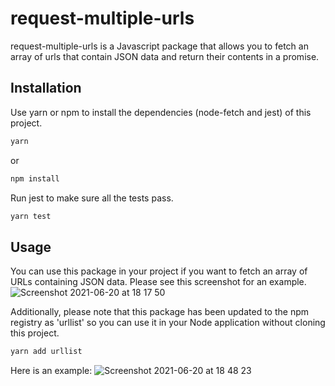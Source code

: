 # request-multiple-urls

request-multiple-urls is a Javascript package that allows you to fetch an array of urls that contain JSON data and return their contents in a promise.

## Installation

Use yarn or npm to install the dependencies (node-fetch and jest) of this project.

```bash
yarn
```
or
```bash
npm install
```
Run jest to make sure all the tests pass.
```bash
yarn test
```
## Usage
You can use this package in your project if you want to fetch an array of URLs containing JSON data. Please see this screenshot for an example.
![Screenshot 2021-06-20 at 18 17 50](https://user-images.githubusercontent.com/10453619/122682947-8ba8ee80-d1fc-11eb-9d94-fe1cf6e929b0.png)

Additionally, please note that this package has been updated to the npm registry as 'urllist' so you can use it in your Node application without cloning this project.
```bash
yarn add urllist
```
Here is an example:
![Screenshot 2021-06-20 at 18 48 23](https://user-images.githubusercontent.com/10453619/122683639-db89b480-d200-11eb-84b1-5bc0ab0d5b5e.png)
